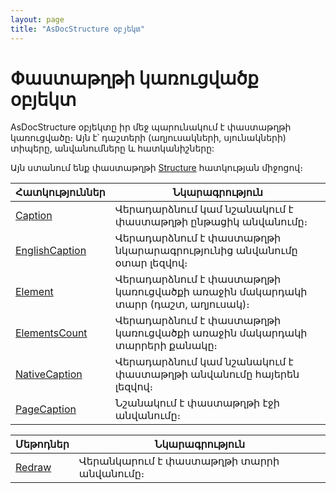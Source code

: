 ```yaml
---
layout: page
title: "AsDocStructure օբյեկտ"
---
```


# Փաստաթղթի կառուցվածք օբյեկտ 


AsDocStructure օբյեկտը իր մեջ պարունակում է փաստաթղթի կառուցվածը։ Այն է՝ դաշտերի (աղյուսակների, սյունակների) տիպերը, անվանումները և հատկանիշները: 

Այն ստանում ենք փաստաթղթի [Structure](ASDOC/Structure.md) հատկության միջոցով։

| Հատկություններ | Նկարագրություն |
|--|--|
| [Caption](ASDocStructure/Caption.md) | Վերադարձնում կամ նշանակում է փաստաթղթի ընթացիկ անվանումը։ |
| [EnglishCaption](ASDocStructure/EnglishCaption.md) | Վերադարձնում է փաստաթղթի նկարարագրությունից անվանումը օտար լեզվով։ |
| [Element](ASDocStructure/Element.md) | Վերադարձնում է փաստաթղթի կառուցվածքի առաջին մակարդակի տարր (դաշտ, աղյուսակ)։ |
| [ElementsCount](ASDocStructure/ElementsCount.md) | Վերադարձնում է  փաստաթղթի կառուցվածքի առաջին մակարդակի տարրերի քանակը։ |
| [NativeCaption](ASDocStructure/NativeCaption.md) | Վերադարձնում կամ նշանակում է փաստաթղթի անվանումը հայերեն լեզվով։ |
| [PageCaption](ASDocStructure/PageCaption.md) | Նշանակում է փաստաթղթի էջի անվանումը։  |




| Մեթոդներ | Նկարագրություն |
|--|--|
| [Redraw](ASDocStructure/Redraw.md) | Վերանկարում է փաստաթղթի տարրի անվանումը։ |




